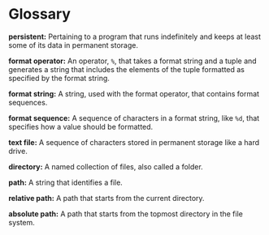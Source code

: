 # Glossary

**persistent:** Pertaining to a program that runs indefinitely and keeps at least some of its data in permanent storage.

**format operator:** An operator, `%`, that takes a format string and a tuple and generates a string that includes the elements of the tuple formatted as specified by the format string.&#x20;

**format string:** A string, used with the format operator, that contains format sequences.

**format sequence:** A sequence of characters in a format string, like `%d`, that specifies how a value should be formatted.&#x20;

**text file:** A sequence of characters stored in permanent storage like a hard drive.&#x20;

**directory:** A named collection of files, also called a folder.&#x20;

**path:** A string that identifies a file.

**relative path:** A path that starts from the current directory.&#x20;

**absolute path:** A path that starts from the topmost directory in the file system.&#x20;
